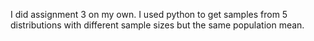 I did assignment 3 on my own. I used python to get samples from 5 distributions with different sample sizes but the same population mean.